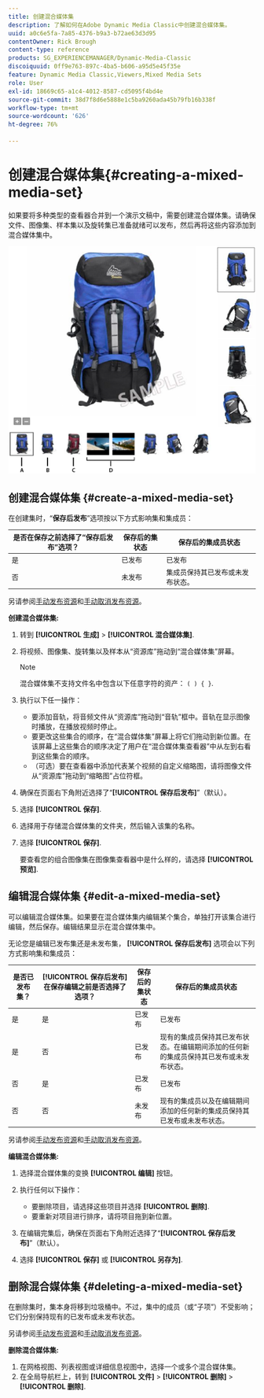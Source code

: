 ```yaml
---
title: 创建混合媒体集
description: 了解如何在Adobe Dynamic Media Classic中创建混合媒体集。
uuid: a0c6e5fa-7a85-4376-b9a3-b72ae63d3d95
contentOwner: Rick Brough
content-type: reference
products: SG_EXPERIENCEMANAGER/Dynamic-Media-Classic
discoiquuid: 0ff9e763-897c-4ba5-b606-a95d5e45f35e
feature: Dynamic Media Classic,Viewers,Mixed Media Sets
role: User
exl-id: 18669c65-a1c4-4012-8587-cd5095f4bd4e
source-git-commit: 38d7f8d6e5888e1c5ba9260ada45b79fb16b338f
workflow-type: tm+mt
source-wordcount: '626'
ht-degree: 76%

---
```


# 创建混合媒体集{#creating-a-mixed-media-set}

如果要将多种类型的查看器合并到一个演示文稿中，需要创建混合媒体集。请确保文件、图像集、样本集以及旋转集已准备就绪可以发布，然后再将这些内容添加到混合媒体集中。

![混合媒体集](/help/using/assets/mm_mixed_media_set.png)

## 创建混合媒体集 {#create-a-mixed-media-set}

在创建集时，“**保存后发布**”选项按以下方式影响集和集成员：

| 是否在保存之前选择了“保存后发布”选项？ | 保存后的集状态 | 保存后的集成员状态 |
| --- | --- | --- |
| 是 | 已发布 | 已发布 |
| 否 | 未发布 | 集成员保持其已发布或未发布状态。 |

另请参阅[手动发布资源](publishing-files.md#manually_publishing_assets)和[手动取消发布资源](publishing-files.md#manually_unpublishing_assets)。

**创建混合媒体集:**

1. 转到 **[!UICONTROL 生成]** > **[!UICONTROL 混合媒体集]**.
1. 将视频、图像集、旋转集以及样本从“资源库”拖动到“混合媒体集”屏幕。

   >[!NOTE]
   >
   >混合媒体集不支持文件名中包含以下任意字符的资产： `( ) { }`.

1. 执行以下任一操作：

   * 要添加音轨，将音频文件从“资源库”拖动到“音轨”框中。音轨在显示图像时播放，在播放视频时停止。
   * 要更改这些集合的顺序，在“混合媒体集”屏幕上将它们拖动到新位置。在该屏幕上这些集合的顺序决定了用户在“混合媒体集查看器”中从左到右看到这些集合的顺序。
   * （可选）要在查看器中添加代表某个视频的自定义缩略图，请将图像文件从“资源库”拖动到“缩略图”占位符框。

1. 确保在页面右下角附近选择了“**[!UICONTROL 保存后发布]**”（默认）。
1. 选择 **[!UICONTROL 保存]**.
1. 选择用于存储混合媒体集的文件夹，然后输入该集的名称。
1. 选择 **[!UICONTROL 保存]**.

   要查看您的组合图像集在图像集查看器中是什么样的，请选择 **[!UICONTROL 预览]**.

## 编辑混合媒体集 {#edit-a-mixed-media-set}

可以编辑混合媒体集。如果要在混合媒体集内编辑某个集合，单独打开该集合进行编辑，然后保存。编辑结果显示在混合媒体集中。

无论您是编辑已发布集还是未发布集， **[!UICONTROL 保存后发布]** 选项会以下列方式影响集和集成员：

| 是否已发布集？ | **[!UICONTROL 保存后发布]** 在保存编辑之前是否选择了选项？ | 保存后的集状态 | 保存后的集成员状态 |
| --- |--- |--- |--- |
| 是 | 是 | 已发布 | 已发布 |
| 是 | 否 | 已发布 | 现有的集成员保持其已发布状态。在编辑期间添加的任何新的集成员保持其已发布或未发布状态。 |
| 否 | 是 | 已发布 | 已发布 |
| 否 | 否 | 未发布 | 现有的集成员以及在编辑期间添加的任何新的集成员保持其已发布或未发布状态。 |

另请参阅[手动发布资源](publishing-files.md#manually_publishing_assets)和[手动取消发布资源](publishing-files.md#manually_unpublishing_assets)。

**编辑混合媒体集:**

1. 选择混合媒体集的变换 **[!UICONTROL 编辑]** 按钮。
1. 执行任何以下操作：

   * 要删除项目，请选择这些项目并选择 **[!UICONTROL 删除]**.
   * 要重新对项目进行排序，请将项目拖到新位置。

1. 在编辑完集后，确保在页面右下角附近选择了“**[!UICONTROL 保存后发布]**”（默认）。
1. 选择 **[!UICONTROL 保存]** 或 **[!UICONTROL 另存为]**.

## 删除混合媒体集 {#deleting-a-mixed-media-set}

在删除集时，集本身将移到垃圾桶中。不过，集中的成员（或“子项”）不受影响；它们分别保持现有的已发布或未发布状态。

另请参阅[手动发布资源](publishing-files.md#manually_publishing_assets)和[手动取消发布资源](publishing-files.md#manually_unpublishing_assets)。

**删除混合媒体集:**

1. 在网格视图、列表视图或详细信息视图中，选择一个或多个混合媒体集。
1. 在全局导航栏上，转到 **[!UICONTROL 文件]** > **[!UICONTROL 删除]** > **[!UICONTROL 删除]**.
